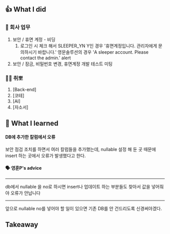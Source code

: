 ## 👍 What I did
### 💸 회사 업무
1. 보안 / 휴면 계정 - 비딩
   1. 로그인 시 체크 해서 SLEEPER_YN Y인 경우 '휴면계정입니다. 관리자에게 문의하시기 바랍니다.' 영문솔루션의 경우 'A sleeper account. Please contact the admin.' alert
2. 보안 / 잠금, 비밀번호 변경, 휴면계정 개발 테스트 미팅

### 👩‍💻 취뽀
1. [Back-end]
2. [코테]
3. [AI]
4. [자소서]
## 👊 What I learned
#### DB에 추가한 칼럼에서 오류
보안 점검 조치를 하면서 여러 칼럼들을 추가했는데, nullable 설정 해 둔 곳 때문에 insert 하는 곳에서 오류가 발생했다고 한다.

#### 🗣 영훈P's advice

---

db에서 nullable 을 no로 하시면
insert나 업데이트 하는 부분들도 찾아서
값을 넣어줘야 오류가 안납니다

---

앞으로 nullable no를 넣어야 할 일이 있으면 기존 DB를 안 건드리도록 신경써야겠다.

## Takeaway